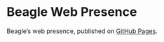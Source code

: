 # Beagle Web Presence

Beagle’s web presence, published on [GitHub Pages](https://flyfl.github.io/Beagle/branches/arch-overview).